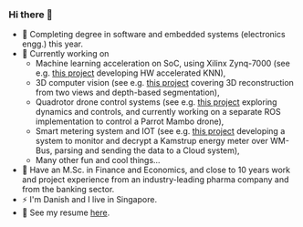 ### Hi there 👋

- 🔭  Completing degree in software and embedded systems (electronics engg.) this year.
- 🌱  Currently working on
  - Machine learning acceleration on SoC, using Xilinx Zynq-7000 (see e.g. [this project](https://github.com/janusboandersen/machine-learning-on-soc) developing HW accelerated KNN),
  - 3D computer vision (see e.g. [this project](https://github.com/janusboandersen/3d-computer-vision) covering 3D reconstruction from two views and depth-based segmentation),
  - Quadrotor drone control systems (see e.g. [this project](https://github.com/janusboandersen/dynamic-control-systems) exploring dynamics and controls, and currently working on a separate ROS implementation to control a Parrot Mambo drone),
  - Smart metering system and IOT (see e.g. [this project](https://github.com/E5PRO5-2020/meter_system) developing a system to monitor and decrypt a Kamstrup energy meter over WM-Bus, parsing and sending the data to a Cloud system),
  - Many other fun and cool things...
- :wolf: Have an M.Sc. in Finance and Economics, and close to 10 years work and project experience from an industry-leading pharma company and from the banking sector.
- ⚡ I'm Danish and I live in Singapore.
- :rocket: See my resume [here](https://github.com/janusboandersen/resume).
<!--
**janusboandersen/janusboandersen** is a ✨ _special_ ✨ repository because its `README.md` (this file) appears on your GitHub profile.

Here are some ideas to get you started:

- 👯 I’m looking to collaborate on ...
- 🤔 I’m looking for help with ...
- 💬 Ask me about ...
- 📫 How to reach me: send
- 😄 Pronouns: ...

-->
